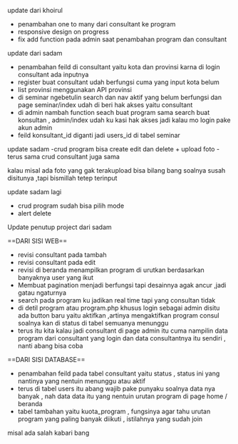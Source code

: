 update dari khoirul

- penambahan one to many dari consultant ke program
- responsive design on progress
- fix add function pada admin saat penambahan program dan consultant

update dari sadam

- penambahan feild di consultant yaitu kota dan provinsi karna di login consultant ada inputnya
- register buat consultant udah berfungsi cuma yang input kota belum
- list provinsi menggunakan API provinsi
- di seminar ngebetulin search dan nav aktif yang belum berfungsi dan page seminar/index udah di beri hak akses yaitu consultant
- di admin nambah function seach buat program sama search buat konsultan , admin/index udah ku kasi hak akses jadi kalau mo login pake akun admin
- feild konsultant_id diganti jadi users_id di tabel seminar

update sadam
-crud program bisa create edit dan delete + upload foto
-terus sama crud consultant juga sama 

kalau misal ada foto yang gak terakupload bisa bilang bang soalnya susah disitunya ,tapi bismillah tetep terinput


update sadam lagi
- crud program sudah bisa pilih mode
- alert delete




Update penutup project dari sadam

==DARI SISI WEB==
- revisi consultant pada tambah 
- revisi consultant pada edit
- revisi di beranda menampilkan program di urutkan berdasarkan banyaknya user yang ikut
- Membuat pagination menjadi berfungsi tapi desainnya agak ancur ,jadi gatau ngaturnya
- search pada program ku jadikan real time tapi yang consultan tidak
- di detil program atau program.php khusus login sebagai admin disitu ada button baru yaitu aktifkan ,artinya mengaktifkan program consul soalnya kan di status di tabel semuanya menunggu
- terus itu kita kalau jadi consultant di page admin itu cuma nampilin data program dari consultant yang login dan data consultantnya itu sendiri , nanti abang bisa coba

==DARI SISI DATABASE==
- penambahan feild pada tabel consultant yaitu status , status ini yang nantinya yang nentuin menunggu atau aktif
- terus di tabel users itu abang wajib pake punyaku soalnya data nya banyak , nah data data itu yang nentuin urutan program di page home / beranda
- tabel tambahan yaitu kuota_program , fungsinya agar tahu urutan program yang paling banyak diikuti , istilahnya yang sudah join 


misal ada salah kabari bang
